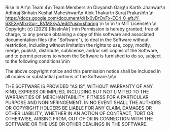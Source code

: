 Rise In Air\n
Team 4\n
Team Members :\n
Divyansh Garg\n
Kartik Jhanwar\n
Adhiraj Sinha\n
Kushal Maheshwari\n
Alok Thakur\n
Suraj Prakash\n
\n
https://docs.google.com/document/d/1x0vBrOvFx-EC4_0_eftJY-6XEXyMlxrGuj-_BVMSkyA/edit?usp=sharing \n
\n
\n
\n
MIT License\n
\n
Copyright (c) [2021] [RiseInAir]
\n\n
Permission is hereby granted, free of charge, to any person obtaining a copy
of this software and associated documentation files (the "Software"), to deal
in the Software without restriction, including without limitation the rights
to use, copy, modify, merge, publish, distribute, sublicense, and/or sell
copies of the Software, and to permit persons to whom the Software is
furnished to do so, subject to the following conditions:\n\n

The above copyright notice and this permission notice shall be included in all
copies or substantial portions of the Software.\n\n

THE SOFTWARE IS PROVIDED "AS IS", WITHOUT WARRANTY OF ANY KIND, EXPRESS OR
IMPLIED, INCLUDING BUT NOT LIMITED TO THE WARRANTIES OF MERCHANTABILITY,
FITNESS FOR A PARTICULAR PURPOSE AND NONINFRINGEMENT. IN NO EVENT SHALL THE
AUTHORS OR COPYRIGHT HOLDERS BE LIABLE FOR ANY CLAIM, DAMAGES OR OTHER
LIABILITY, WHETHER IN AN ACTION OF CONTRACT, TORT OR OTHERWISE, ARISING FROM,
OUT OF OR IN CONNECTION WITH THE SOFTWARE OR THE USE OR OTHER DEALINGS IN THE
SOFTWARE.
